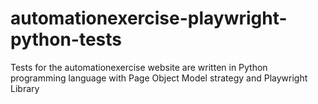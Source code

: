 # automationexercise-playwright-python-tests
Tests for the automationexercise website are written in Python programming language with Page Object Model strategy and Playwright Library
